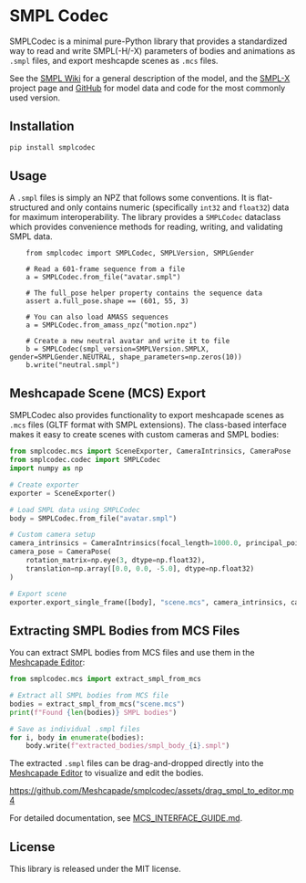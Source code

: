 # SMPL Codec

SMPLCodec is a minimal pure-Python library that provides a standardized way to read and write SMPL(-H/-X) parameters of bodies and animations as `.smpl` files, and export meshcapde scenes as `.mcs` files.

See the [SMPL Wiki](https://meshcapade.wiki/SMPL) for a general description of the model, and the [SMPL-X](https://smpl-x.is.tue.mpg.de/) project page and [GitHub](https://github.com/vchoutas/smplx) for model data and code for the most commonly used version.


## Installation

```bash
pip install smplcodec
```

## Usage

A `.smpl` files is simply an NPZ that follows some conventions. It is flat-structured and only contains numeric (specifically `int32` and `float32`) data for maximum interoperability. The library provides a `SMPLCodec` dataclass which provides convenience methods for reading, writing, and validating SMPL data.

```
    from smplcodec import SMPLCodec, SMPLVersion, SMPLGender

    # Read a 601-frame sequence from a file
    a = SMPLCodec.from_file("avatar.smpl")

    # The full_pose helper property contains the sequence data
    assert a.full_pose.shape == (601, 55, 3)

    # You can also load AMASS sequences
    a = SMPLCodec.from_amass_npz("motion.npz")

    # Create a new neutral avatar and write it to file
    b = SMPLCodec(smpl_version=SMPLVersion.SMPLX, gender=SMPLGender.NEUTRAL, shape_parameters=np.zeros(10))
    b.write("neutral.smpl")
```

## Meshcapade Scene (MCS) Export

SMPLCodec also provides functionality to export meshcapade scenes as `.mcs` files (GLTF format with SMPL extensions). The class-based interface makes it easy to create scenes with custom cameras and SMPL bodies:

```python
from smplcodec.mcs import SceneExporter, CameraIntrinsics, CameraPose
from smplcodec.codec import SMPLCodec
import numpy as np

# Create exporter
exporter = SceneExporter()

# Load SMPL data using SMPLCodec
body = SMPLCodec.from_file("avatar.smpl")

# Custom camera setup
camera_intrinsics = CameraIntrinsics(focal_length=1000.0, principal_point=(640.0, 480.0))
camera_pose = CameraPose(
    rotation_matrix=np.eye(3, dtype=np.float32),
    translation=np.array([0.0, 0.0, -5.0], dtype=np.float32)
)

# Export scene
exporter.export_single_frame([body], "scene.mcs", camera_intrinsics, camera_pose)
```

## Extracting SMPL Bodies from MCS Files

You can extract SMPL bodies from MCS files and use them in the [Meshcapade Editor](https://me.meshcapade.com/editor):

```python
from smplcodec.mcs import extract_smpl_from_mcs

# Extract all SMPL bodies from MCS file
bodies = extract_smpl_from_mcs("scene.mcs")
print(f"Found {len(bodies)} SMPL bodies")

# Save as individual .smpl files
for i, body in enumerate(bodies):
    body.write(f"extracted_bodies/smpl_body_{i}.smpl")
```

The extracted `.smpl` files can be drag-and-dropped directly into the [Meshcapade Editor](https://me.meshcapade.com/editor) to visualize and edit the bodies.

https://github.com/Meshcapade/smplcodec/assets/drag_smpl_to_editor.mp4

For detailed documentation, see [MCS_INTERFACE_GUIDE.md](MCS_INTERFACE_GUIDE.md).

## License

This library is released under the MIT license.
